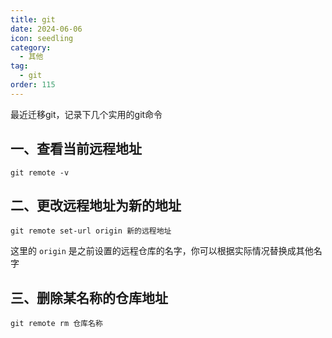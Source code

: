 ```yaml
---
title: git
date: 2024-06-06
icon: seedling
category:
  - 其他
tag:
  - git
order: 115
---
```


最近迁移git，记录下几个实用的git命令

<!-- more -->

## 一、查看当前远程地址

```
git remote -v
```

## 二、更改远程地址为新的地址

```
git remote set-url origin 新的远程地址
```

这里的 `origin` 是之前设置的远程仓库的名字，你可以根据实际情况替换成其他名字

## 三、删除某名称的仓库地址

```
git remote rm 仓库名称
```
